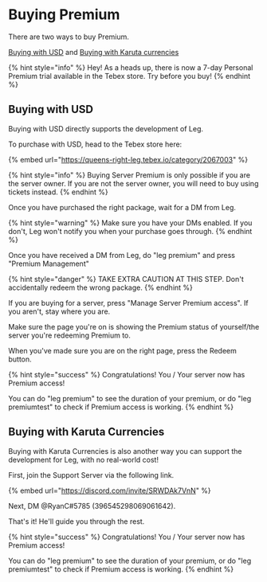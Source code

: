 # Buying Premium

There are two ways to buy Premium.

[Buying with USD](https://ryan-46.gitbook.io/queens-right-leg/boring-stuff/premium-access/buying-premium#buying-with-usd) and [Buying with Karuta currencies](buying-premium.md#buying-with-tickets)

{% hint style="info" %}
Hey! As a heads up, there is now a 7-day Personal Premium trial available in the Tebex store. Try before you buy!
{% endhint %}

## Buying with USD

Buying with USD directly supports the development of Leg.&#x20;

To purchase with USD, head to the Tebex store here:

{% embed url="https://queens-right-leg.tebex.io/category/2067003" %}

{% hint style="info" %}
Buying Server Premium is only possible if you are the server owner. If you are not the server owner, you will need to buy using tickets instead.
{% endhint %}

Once you have purchased the right package, wait for a DM from Leg.

{% hint style="warning" %}
Make sure you have your DMs enabled. If you don't, Leg won't notify you when your purchase goes through.
{% endhint %}

Once you have received a DM from Leg, do "leg premium" and press "Premium Management"

{% hint style="danger" %}
TAKE EXTRA CAUTION AT THIS STEP. Don't accidentally redeem the wrong package.
{% endhint %}

If you are buying for a server, press "Manage Server Premium access". If you aren't, stay where you are.

Make sure the page you're on is showing the Premium status of yourself/the server you're redeeming Premium to.

When you've made sure you are on the right page, press the Redeem button.

{% hint style="success" %}
Congratulations! You / Your server now has Premium access!

You can do "leg premium" to see the duration of your premium, or do "leg premiumtest" to check if Premium access is working.
{% endhint %}

## Buying with Karuta Currencies

Buying with Karuta Currencies is also another way you can support the development for Leg, with no real-world cost!

First, join the Support Server via the following link.

{% embed url="https://discord.com/invite/SRWDAk7VnN" %}

Next, DM @RyanC#5785 (396545298069061642).

That's it! He'll guide you through the rest.

{% hint style="success" %}
Congratulations! You / Your server now has Premium access!

You can do "leg premium" to see the duration of your premium, or do "leg premiumtest" to check if Premium access is working.
{% endhint %}
